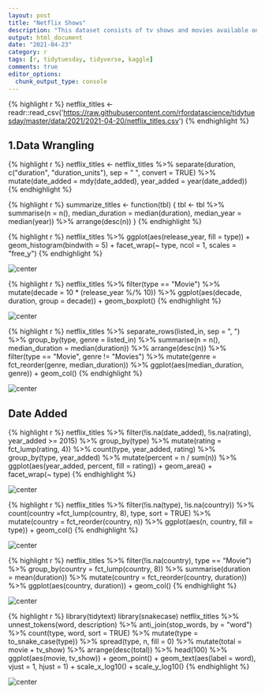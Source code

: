 ```yaml
---
layout: post
title: "Netflix Shows"
description: "This dataset consists of tv shows and movies available on Netflix as of 2019. The dataset is collected from Flixable which is a third-party Netflix search engine."
output: html_document
date: "2021-04-23"
category: r
tags: [r, tidytuesday, tidyverse, kaggle]
comments: true
editor_options: 
  chunk_output_type: console
---
```








{% highlight r %}
netflix_titles <- readr::read_csv('https://raw.githubusercontent.com/rfordatascience/tidytuesday/master/data/2021/2021-04-20/netflix_titles.csv')
{% endhighlight %}

## 1.Data Wrangling

{% highlight r %}
netflix_titles <- netflix_titles %>%
  separate(duration, c("duration", "duration_units"), 
           sep = " ", convert = TRUE) %>%
  mutate(date_added = mdy(date_added),
         year_added = year(date_added))
{% endhighlight %}


{% highlight r %}
summarize_titles <- function(tbl) {
  tbl <- tbl %>%
    summarise(n = n(),  median_duration = median(duration),
            median_year = median(year)) %>%
  arrange(desc(n))
}
{% endhighlight %}



{% highlight r %}
netflix_titles %>%
  ggplot(aes(release_year, fill = type)) +
  geom_histogram(bindwith = 5) +
  facet_wrap(~ type, ncol = 1, scales = "free_y") 
{% endhighlight %}

![center](/figs/2021-04-21-netflix-shows/unnamed-chunk-4-1.png)


{% highlight r %}
netflix_titles %>%
  filter(type == "Movie") %>%
  mutate(decade = 10 * (release_year %/% 10)) %>%
  ggplot(aes(decade, duration, group = decade)) +
  geom_boxplot()
{% endhighlight %}

![center](/figs/2021-04-21-netflix-shows/unnamed-chunk-5-1.png)


{% highlight r %}
netflix_titles %>%
  separate_rows(listed_in, sep = ", ") %>%
  group_by(type, genre = listed_in) %>%
  summarise(n = n(),  median_duration = median(duration)) %>%
  arrange(desc(n)) %>%
  filter(type == "Movie", genre != "Movies") %>%
  mutate(genre = fct_reorder(genre, median_duration)) %>%
  ggplot(aes(median_duration, genre)) +
  geom_col()
{% endhighlight %}

![center](/figs/2021-04-21-netflix-shows/unnamed-chunk-6-1.png)


## Date Added


{% highlight r %}
netflix_titles %>%
  filter(!is.na(date_added), !is.na(rating), year_added >= 2015) %>%
  group_by(type) %>%
  mutate(rating = fct_lump(rating, 4)) %>%
  count(type, year_added, rating) %>%
  group_by(type, year_added) %>%
  mutate(percent = n / sum(n)) %>%
  ggplot(aes(year_added, percent, fill = rating)) +
  geom_area() +
  facet_wrap(~ type)
{% endhighlight %}

![center](/figs/2021-04-21-netflix-shows/unnamed-chunk-7-1.png)



{% highlight r %}
netflix_titles %>%
  filter(!is.na(type), !is.na(country)) %>%
  count(country =fct_lump(country, 8), type, sort = TRUE) %>%
  mutate(country = fct_reorder(country, n)) %>%
  ggplot(aes(n, country, fill = type)) +
  geom_col()
{% endhighlight %}

![center](/figs/2021-04-21-netflix-shows/unnamed-chunk-8-1.png)


{% highlight r %}
netflix_titles %>%
  filter(!is.na(country), type == "Movie") %>%
  group_by(country = fct_lump(country, 8)) %>%
  summarise(duration = mean(duration)) %>%
  mutate(country = fct_reorder(country, duration)) %>%
  ggplot(aes(country, duration)) +
  geom_col()
{% endhighlight %}

![center](/figs/2021-04-21-netflix-shows/unnamed-chunk-9-1.png)



{% highlight r %}
library(tidytext)
library(snakecase)
netflix_titles %>% 
  unnest_tokens(word, description) %>%
  anti_join(stop_words, by = "word") %>%
  count(type, word, sort = TRUE) %>%
  mutate(type = to_snake_case(type)) %>%
  spread(type, n, fill = 0) %>%
  mutate(total = movie + tv_show) %>%
  arrange(desc(total)) %>%
  head(100) %>%
  ggplot(aes(movie, tv_show)) +
  geom_point() +
  geom_text(aes(label = word), vjust = 1, hjust = 1) +
  scale_x_log10() +
  scale_y_log10()
{% endhighlight %}

![center](/figs/2021-04-21-netflix-shows/unnamed-chunk-10-1.png)




